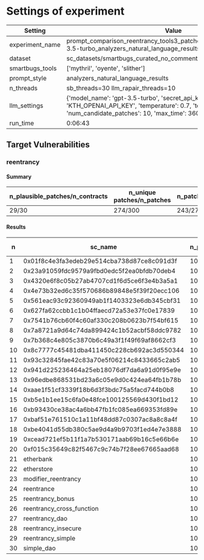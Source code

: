# Settings of experiment

| Setting | Value |
| --- | --- |
| experiment_name | prompt_comparison_reentrancy_tools3_patches10_tmp0.7_topp0.95_gpt-3.5-turbo_analyzers_natural_language_results |
| dataset | sc_datasets/smartbugs_curated_no_comment/reentrancy |
| smartbugs_tools | ['mythril', 'oyente', 'slither'] |
| prompt_style | analyzers_natural_language_results |
| n_threads | sb_threads=30 llm_rapair_threads=10 |
| llm_settings | {'model_name': 'gpt-3.5-turbo', 'secret_api_key': 'KTH_OPENAI_API_KEY', 'temperature': 0.7, 'top_p': 0.95, 'num_candidate_patches': 10, 'max_time': 3600, 'stop': ['///']} |
| run_time | 0:06:43 |

## Target Vulnerabilities


### reentrancy

#### Summary
| n_plausible_patches/n_contracts | n_unique patches/n_patches | n_patches_compiles/n_unique_patches |
| --- | --- | --- |
| 29/30 | 274/300 | 243/274 |

#### Results
| n | sc_name | n_patches | unique_paches_that_compile | best_patch | compiles | plausible_patch | mythril-0.23.15 | oyente | slither |
| --- | --- | --- | --- | --- | --- | --- | --- | --- | --- |
| 1 | 0x01f8c4e3fa3edeb29e514cba738d87ce8c091d3f | 10 | 6/10 | patch_0 | True | True | Fix/Fix | Fix/Fix | Bug/Fix|
| 2 | 0x23a91059fdc9579a9fbd0edc5f2ea0bfdb70deb4 | 10 | 9/9 | patch_0 | True | True | Fix/Fix | Bug/Fix | Bug/Fix|
| 3 | 0x4320e6f8c05b27ab4707cd1f6d5ce6f3e4b3a5a1 | 10 | 10/10 | patch_0 | True | True | Fix/Fix | Bug/Fix | Bug/Fix|
| 4 | 0x4e73b32ed6c35f570686b89848e5f39f20ecc106 | 10 | 10/10 | patch_0 | True | True | Fix/Fix | Fix/Fix | Bug/Fix|
| 5 | 0x561eac93c92360949ab1f1403323e6db345cbf31 | 10 | 8/8 | patch_0 | True | True | Fix/Fix | Fix/Fix | Bug/Fix|
| 6 | 0x627fa62ccbb1c1b04ffaecd72a53e37fc0e17839 | 10 | 5/10 | patch_0 | True | True | Fix/Fix | Bug/Fix | Bug/Fix|
| 7 | 0x7541b76cb60f4c60af330c208b0623b7f54bf615 | 10 | 10/10 | patch_0 | True | True | Fix/Fix | Fix/Fix | Bug/Fix|
| 8 | 0x7a8721a9d64c74da899424c1b52acbf58ddc9782 | 10 | 8/10 | patch_0 | True | True | Fix/Fix | Fix/Fix | Bug/Fix|
| 9 | 0x7b368c4e805c3870b6c49a3f1f49f69af8662cf3 | 10 | 10/10 | patch_0 | True | True | Fix/Fix | Fix/Fix | Bug/Fix|
| 10 | 0x8c7777c45481dba411450c228cb692ac3d550344 | 10 | 9/10 | patch_0 | True | True | Fix/Fix | Bug/Fix | Bug/Fix|
| 11 | 0x93c32845fae42c83a70e5f06214c8433665c2ab5 | 10 | 10/10 | patch_0 | True | True | Fix/Fix | Fix/Fix | Bug/Fix|
| 12 | 0x941d225236464a25eb18076df7da6a91d0f95e9e | 10 | 9/10 | patch_0 | True | False | Fix/Fix | Fix/Fix | Bug/Bug|
| 13 | 0x96edbe868531bd23a6c05e9d0c424ea64fb1b78b | 10 | 6/10 | patch_1 | True | True | Fix/Fix | Fix/Fix | Bug/Fix|
| 14 | 0xaae1f51cf3339f18b6d3f3bdc75a5facd744b0b8 | 10 | 9/10 | patch_0 | True | True | Fix/Fix | Bug/Fix | Bug/Fix|
| 15 | 0xb5e1b1ee15c6fa0e48fce100125569d430f1bd12 | 10 | 8/10 | patch_2 | True | True | Fix/Fix | Bug/Fix | Bug/Fix|
| 16 | 0xb93430ce38ac4a6bb47fb1fc085ea669353fd89e | 10 | 10/10 | patch_0 | True | True | Fix/Fix | Bug/Fix | Bug/Fix|
| 17 | 0xbaf51e761510c1a11bf48dd87c0307ac8a8c8a4f | 10 | 10/10 | patch_0 | True | True | Fix/Fix | Fix/Fix | Bug/Fix|
| 18 | 0xbe4041d55db380c5ae9d4a9b9703f1ed4e7e3888 | 10 | 9/10 | patch_0 | True | True | Fix/Fix | Fix/Fix | Bug/Fix|
| 19 | 0xcead721ef5b11f1a7b530171aab69b16c5e66b6e | 10 | 10/10 | patch_0 | True | True | Fix/Fix | Fix/Fix | Bug/Fix|
| 20 | 0xf015c35649c82f5467c9c74b7f28ee67665aad68 | 10 | 10/10 | patch_0 | True | True | Fix/Fix | Fix/Fix | Bug/Fix|
| 21 | etherbank | 10 | 7/7 | patch_0 | True | True | Fix/Fix | Fix/Fix | Bug/Fix|
| 22 | etherstore | 10 | 5/5 | patch_1 | True | True | Fix/Fix | Fix/Fix | Bug/Fix|
| 23 | modifier_reentrancy | 10 | 9/9 | patch_0 | True | True | Fix/Fix | Fix/Fix | Fix/Fix|
| 24 | reentrance | 10 | 6/6 | patch_0 | True | True | Fix/Fix | Fix/Fix | Bug/Fix|
| 25 | reentrancy_bonus | 10 | 6/7 | patch_0 | True | True | Fix/Fix | Fix/Fix | Bug/Fix|
| 26 | reentrancy_cross_function | 10 | 7/9 | patch_0 | True | True | Fix/Fix | Fix/Fix | Bug/Fix|
| 27 | reentrancy_dao | 10 | 4/4 | patch_0 | True | True | Fix/Fix | Bug/Fix | Bug/Fix|
| 28 | reentrancy_insecure | 10 | 3/10 | patch_6 | True | True | Bug/Fix | Fix/Fix | Bug/Fix|
| 29 | reentrancy_simple | 10 | 10/10 | patch_1 | True | True | Fix/Fix | Fix/Fix | Bug/Fix|
| 30 | simple_dao | 10 | 10/10 | patch_0 | True | True | Fix/Fix | Fix/Fix | Bug/Fix|
